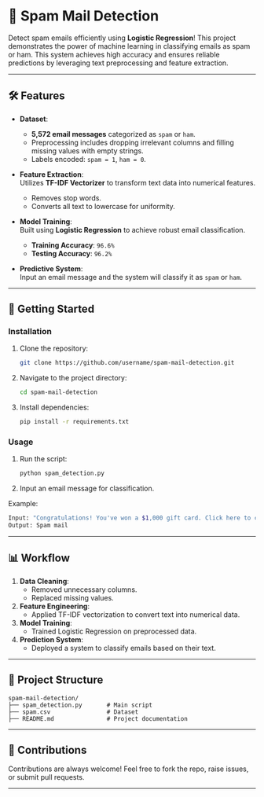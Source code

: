 # 📧 Spam Mail Detection

Detect spam emails efficiently using **Logistic Regression**! This project demonstrates the power of machine learning in classifying emails as spam or ham. This system achieves high accuracy and ensures reliable predictions by leveraging text preprocessing and feature extraction.

---

## 🛠️ Features
- **Dataset**: 
  - **5,572 email messages** categorized as `spam` or `ham`.  
  - Preprocessing includes dropping irrelevant columns and filling missing values with empty strings.  
  - Labels encoded: `spam = 1`, `ham = 0`.  

- **Feature Extraction**:  
  Utilizes **TF-IDF Vectorizer** to transform text data into numerical features.  
  - Removes stop words.  
  - Converts all text to lowercase for uniformity.  

- **Model Training**:  
  Built using **Logistic Regression** to achieve robust email classification.  
  - **Training Accuracy**: `96.6%`  
  - **Testing Accuracy**: `96.2%`  

- **Predictive System**:  
  Input an email message and the system will classify it as `spam` or `ham`.  

---

## 🚀 Getting Started

### Installation
1. Clone the repository:
   ```bash
   git clone https://github.com/username/spam-mail-detection.git
   ```
2. Navigate to the project directory:
   ```bash
   cd spam-mail-detection
   ```
3. Install dependencies:
   ```bash
   pip install -r requirements.txt
   ```

### Usage
1. Run the script:
   ```bash
   python spam_detection.py
   ```
2. Input an email message for classification.

Example:
```bash
Input: "Congratulations! You've won a $1,000 gift card. Click here to claim now!"
Output: Spam mail
```

---

## 📊 Workflow
1. **Data Cleaning**:
   - Removed unnecessary columns.
   - Replaced missing values.  
2. **Feature Engineering**:
   - Applied TF-IDF vectorization to convert text into numerical data.  
3. **Model Training**:
   - Trained Logistic Regression on preprocessed data.  
4. **Prediction System**:
   - Deployed a system to classify emails based on their text.  

---

## 📂 Project Structure
```
spam-mail-detection/
├── spam_detection.py       # Main script
├── spam.csv                # Dataset
├── README.md               # Project documentation
```

---

## 🤝 Contributions
Contributions are always welcome! Feel free to fork the repo, raise issues, or submit pull requests.

---
